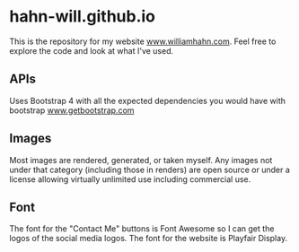 # hahn-will.github.io
This is the repository for my website www.williamhahn.com. Feel free to explore the code and look at what I've used.
## APIs
Uses Bootstrap 4 with all the expected dependencies you would have with bootstrap www.getbootstrap.com
## Images
Most images are rendered, generated, or taken myself. Any images not under that category (including those in renders) are open source or under a license allowing virtually unlimited use including commercial use.
## Font
The font for the "Contact Me" buttons is Font Awesome so I can get the logos of the social media logos. The font for the website is Playfair Display.
